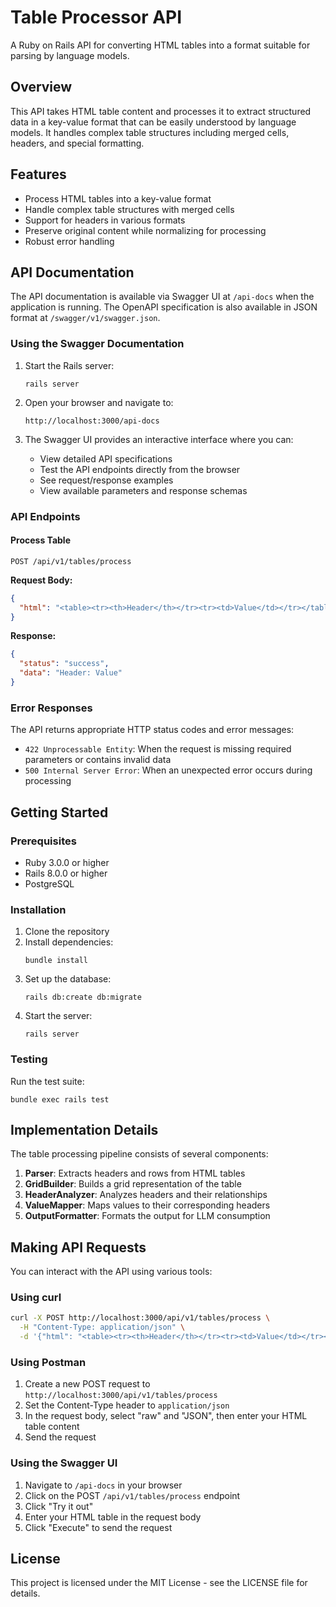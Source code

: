 # Table Processor API

A Ruby on Rails API for converting HTML tables into a format suitable for parsing by language models.

## Overview

This API takes HTML table content and processes it to extract structured data in a key-value format that can be easily understood by language models. It handles complex table structures including merged cells, headers, and special formatting.

## Features

- Process HTML tables into a key-value format
- Handle complex table structures with merged cells
- Support for headers in various formats
- Preserve original content while normalizing for processing
- Robust error handling

## API Documentation

The API documentation is available via Swagger UI at `/api-docs` when the application is running. The OpenAPI specification is also available in JSON format at `/swagger/v1/swagger.json`.

### Using the Swagger Documentation

1. Start the Rails server:
   ```
   rails server
   ```

2. Open your browser and navigate to:
   ```
   http://localhost:3000/api-docs
   ```

3. The Swagger UI provides an interactive interface where you can:
   - View detailed API specifications
   - Test the API endpoints directly from the browser
   - See request/response examples
   - View available parameters and response schemas

### API Endpoints

#### Process Table

```
POST /api/v1/tables/process
```

**Request Body:**

```json
{
  "html": "<table><tr><th>Header</th></tr><tr><td>Value</td></tr></table>"
}
```

**Response:**

```json
{
  "status": "success",
  "data": "Header: Value"
}
```

### Error Responses

The API returns appropriate HTTP status codes and error messages:

- `422 Unprocessable Entity`: When the request is missing required parameters or contains invalid data
- `500 Internal Server Error`: When an unexpected error occurs during processing

## Getting Started

### Prerequisites

- Ruby 3.0.0 or higher
- Rails 8.0.0 or higher
- PostgreSQL

### Installation

1. Clone the repository
2. Install dependencies:
   ```
   bundle install
   ```
3. Set up the database:
   ```
   rails db:create db:migrate
   ```
4. Start the server:
   ```
   rails server
   ```

### Testing

Run the test suite:

```
bundle exec rails test
```

## Implementation Details

The table processing pipeline consists of several components:

1. **Parser**: Extracts headers and rows from HTML tables
2. **GridBuilder**: Builds a grid representation of the table
3. **HeaderAnalyzer**: Analyzes headers and their relationships
4. **ValueMapper**: Maps values to their corresponding headers
5. **OutputFormatter**: Formats the output for LLM consumption

## Making API Requests

You can interact with the API using various tools:

### Using curl

```bash
curl -X POST http://localhost:3000/api/v1/tables/process \
  -H "Content-Type: application/json" \
  -d '{"html": "<table><tr><th>Header</th></tr><tr><td>Value</td></tr></table>"}'
```

### Using Postman

1. Create a new POST request to `http://localhost:3000/api/v1/tables/process`
2. Set the Content-Type header to `application/json`
3. In the request body, select "raw" and "JSON", then enter your HTML table content
4. Send the request

### Using the Swagger UI

1. Navigate to `/api-docs` in your browser
2. Click on the POST `/api/v1/tables/process` endpoint
3. Click "Try it out"
4. Enter your HTML table in the request body
5. Click "Execute" to send the request

## License

This project is licensed under the MIT License - see the LICENSE file for details.
